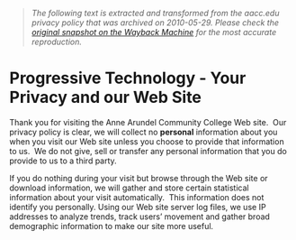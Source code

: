 > *The following text is extracted and transformed from the aacc.edu privacy policy that was archived on 2010-05-29. Please check the [original snapshot on the Wayback Machine](https://web.archive.org/web/20100529024702id_/http%3A//www.aacc.edu/technology/privacy.cfm) for the most accurate reproduction.*

# Progressive Technology - Your Privacy and our Web Site

Thank you for visiting the Anne Arundel Community College Web site.  Our privacy policy is clear, we will collect no **personal** information about you when you visit our Web site unless you choose to provide that information to us.  We do not give, sell or transfer any personal information that you do provide to us to a third party.

If you do nothing during your visit but browse through the Web site or download information, we will gather and store certain statistical information about your visit automatically.  This information does not identify you personally. Using our Web site server log files, we use IP addresses to analyze trends, track users’ movement and gather broad demographic information to make our site more useful. 
